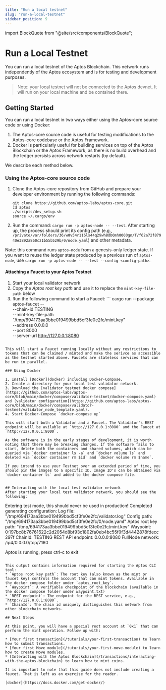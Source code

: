 ```yaml
---
title: "Run a local testnet"
slug: "run-a-local-testnet"
sidebar_position: 9
---
```

import BlockQuote from "@site/src/components/BlockQuote";

# Run a Local Testnet

You can run a local testnet of the Aptos Blockchain. This network runs independently of the Aptos ecosystem and is for testing and development purposes.

<BlockQuote type="info">
Note: your local testnet will not be connected to the Aptos devnet. It will run on your local machine and be contained there.
</BlockQuote>

## Getting Started

You can run a local testnet in two ways either using the Aptos-core source code or using Docker:
1. The Aptos-core source code is useful for testing modifications to the Aptos-core codebase or the Aptos Framework.
2. Docker is particularly useful for building services on top of the Aptos Blockchain or the Aptos Framework, as there is no build overhead and the ledger persists across network restarts (by default).

We describe each method below.

### Using the Aptos-core source code

1. Clone the Aptos-core repository from GitHub and prepare your developer environment by running the following commands:

    ```
    git clone https://github.com/aptos-labs/aptos-core.git
    cd aptos
    ./scripts/dev_setup.sh
    source ~/.cargo/env
    ```
2. Run the command: `cargo run -p aptos-node -- --test`. After starting up, the process should print its config path (e.g., `/private/var/folders/36/w0v54r116ls44q29wh8db0mh0000gn/T/f62a72f87940e3892a860c21b55b529b/0/node.yaml`) and other metadata.

Note: this command runs `aptos-node` from a genesis-only ledger state. If you want to reuse the ledger state produced by a previous run of `aptos-node`, use `cargo run -p aptos-node -- --test --config <config-path>`.

#### Attaching a Faucet to your Aptos Testnet

1. Start your local validator network
2. Copy the *Aptos root key path* and use it to replace the `mint-key-file-path` below 
3. Run the following command to start a Faucet: ```
   cargo run --package aptos-faucet -- \
      --chain-id TESTING \
      --mint-key-file-path "/tmp/694173aa3bbe019499bbd5cf3fe0e2fc/mint.key" \
      --address 0.0.0.0 \
      --port 8000 \
      --server-url http://127.0.0.1:8080
```

This will start a Faucet running locally without any restrictions to tokens that can be claimed / minted and make the serivce as accessible as the testnet started above. Faucets are stateless services that can be run in parallel.

### Using Docker

1. Install [Docker](docker) including Docker-Compose.
2. Create a directory for your local test validator network.
3. Download the [validator testnet docker compose](https://github.com/aptos-labs/aptos-core/blob/main/docker/compose/validator-testnet/docker-compose.yaml) and [validator configuration](https://github.com/aptos-labs/aptos-core/blob/main/docker/compose/validator-testnet/validator_node_template.yaml).
4. Start Docker-Compose `docker-compose up`

This will start both a Validator and a Faucet. The Validator's REST endpoint will be avilable at `http://127.0.0.1:8080` and the Faucet at `http://127.0.0.1:8000`.

As the software is in the early stages of development, it is worth noting that there may be breaking changes. If the software fails to start, delete both the containers and shared volumes, which can be queried via `docker container ls -a` and `docker volume ls` and deleted via `docker container rm $id` and `docker volume rm $name`.

If you intend to use your Testnet over an extended period of time, you should pin the images to a specific ID. Image ID's can be obtained via `docker container ls` and added to the docker compose file.


## Interacting with the local test validator network
After starting your local test validator network, you should see the following:

```
Entering test mode, this should never be used in production!
Completed generating configuration:
        Log file: "/tmp/694173aa3bbe019499bbd5cf3fe0e2fc/validator.log"
        Config path: "/tmp/694173aa3bbe019499bbd5cf3fe0e2fc/0/node.yaml"
        Aptos root key path: "/tmp/694173aa3bbe019499bbd5cf3fe0e2fc/mint.key"
        Waypoint: 0:197bc8b76761622c2d2054d8bf93c1802fa0eb4bc55f0f3d4442878fdecc297f
        ChainId: TESTING
        REST API endpoint: 0.0.0.0:8080
        FullNode network: /ip4/0.0.0.0/tcp/7180

Aptos is running, press ctrl-c to exit
```

This output contains information required for starting the Aptos CLI tool:
* `Aptos root key path`: The root key (also known as the mint or faucet key) controls the account that can mint tokens. Available in the docker compose folder under `aptos_root_key`.
* `Waypoint`: A verifiable checkpoint of the blockchain (available in the docker compose folder under waypoint.txt)
* `REST endpoint`: The endpoint for the REST service, e.g., `http://127.0.0.1:8080`.
* `ChainId`: The chain id uniquely distinguishes this network from other blockchain networks.

## Next Steps

At this point, you will have a special root account at `0x1` that can perform the mint operation. Follow up with: 

* [Your first transaction](/tutorials/your-first-transaction) to learn how to submit transactions.
* [Your first Move module](/tutorials/your-first-move-module) to learn how to create Move modules.
* [Interacting with the Aptos Blockchain](/transactions/interacting-with-the-aptos-blockchain) to learn how to mint coins.

It is important to note that this guide does not include creating a faucet. That is left as an exercise for the reader.

[docker](https://docs.docker.com/get-docker/)
